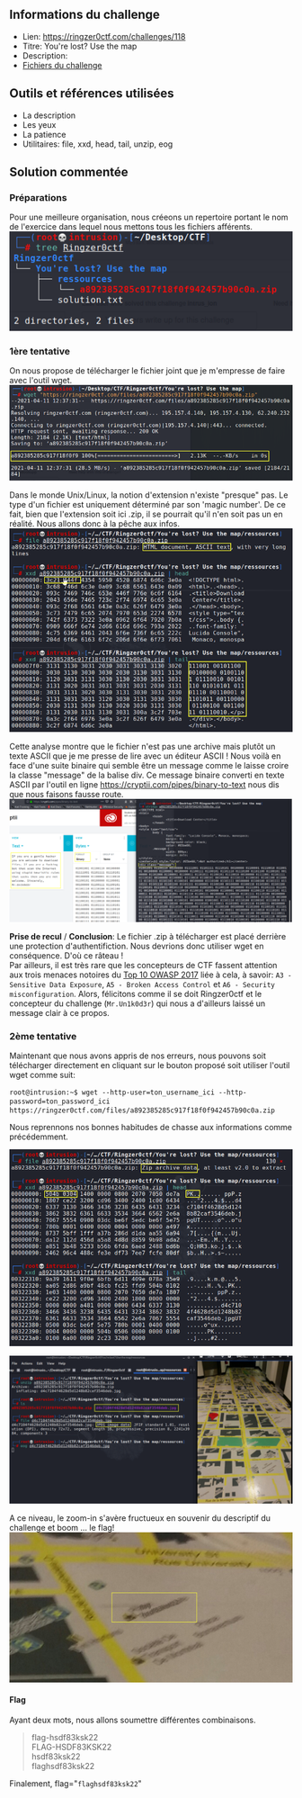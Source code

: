 ## Informations du challenge
- Lien: https://ringzer0ctf.com/challenges/118
- Titre: You're lost? Use the map
- Description:
- [Fichiers du challenge](https://github.com/nanamou224/Become-a-CTF-player/blob/main/Steganography%20%26%20Steganalysis/Steganalysis/Image%20Steganalysis/Ringzer0ctf/You're%20lost%3F%20Use%20the%20map/Ressources/a892385285c917f18f0f942457b90c0a.zip)


## Outils et références utilisées
- La description 
- Les yeux
- La patience
- Utilitaires: file, xxd, head, tail, unzip, eog


## Solution commentée
### Préparations 
Pour une meilleure organisation, nous créeons un repertoire portant le nom de l'exercice dans lequel nous mettons tous les fichiers afférents.
![tree](https://github.com/nanamou224/Become-a-CTF-player/blob/main/Steganography%20%26%20Steganalysis/Steganalysis/Image%20Steganalysis/Ringzer0ctf/You're%20lost%3F%20Use%20the%20map/Ressources/tree.png)

### __1ère tentative__
On nous propose de télécharger le fichier joint que je m'empresse de faire avec l'outil wget.
![wget](https://github.com/nanamou224/Become-a-CTF-player/blob/main/Steganography%20%26%20Steganalysis/Steganalysis/Image%20Steganalysis/Ringzer0ctf/You're%20lost%3F%20Use%20the%20map/Ressources/wget.png)


Dans le monde Unix/Linux, la notion d'extension n'existe "presque" pas. Le type d'un fichier est uniquement déterminé par son 'magic number'.
De ce fait, bien que l'extension soit ici .zip, il se pourrait qu'il n'en soit pas un en réalité. Nous allons donc à la pêche aux infos.
![file xxd head tail](https://github.com/nanamou224/Become-a-CTF-player/blob/main/Steganography%20%26%20Steganalysis/Steganalysis/Image%20Steganalysis/Ringzer0ctf/You're%20lost%3F%20Use%20the%20map/Ressources/file%20xxd%20head%20tail.png)

Cette analyse montre que le fichier n'est pas une archive mais plutôt un texte ASCII que je me presse de lire avec un éditeur ASCII !
Nous voilà en face d'une suite binaire qui semble être un message comme le laisse croire la classe "message" de la balise div. 
Ce message binaire converti en texte ASCII par l'outil en ligne https://cryptii.com/pipes/binary-to-text nous dis que nous faisons fausse route.  
![binary 2 ascii](https://github.com/nanamou224/Become-a-CTF-player/blob/main/Steganography%20%26%20Steganalysis/Steganalysis/Image%20Steganalysis/Ringzer0ctf/You're%20lost%3F%20Use%20the%20map/Ressources/binary%202%20ascii.png)



**Prise de recul** / **Conclusion**: 
Le fichier .zip à télécharger est placé derrière une protection d'authentifiction. Nous devrions donc utiliser wget en conséquence. D'où ce râteau !  
Par ailleurs, il est très rare que les concepteurs de CTF fassent attention aux trois menaces notoires du [Top 10 OWASP 2017](https://owasp.org/www-project-top-ten/) liée à cela, à savoir: `A3 - Sensitive Data Exposure`, `A5 - Broken Access Control` et `A6 - Security misconfiguration`. Alors, félicitons comme il se doit Ringzer0ctf et le concepteur du challenge (`Mr.Un1k0d3r`) qui nous a d'ailleurs laissé un message clair à ce propos.  


### __2ème tentative__
Maintenant que nous avons appris de nos erreurs, nous pouvons soit télécharger directement en cliquant sur le bouton proposé soit utiliser l'outil wget comme suit:
```console
root@intrusion:~$ wget --http-user=ton_username_ici --http-password=ton_password_ici https://ringzer0ctf.com/files/a892385285c917f18f0f942457b90c0a.zip
```

Nous reprennons nos bonnes habitudes de chasse aux informations comme précédemment.

![file xxd](https://github.com/nanamou224/Become-a-CTF-player/blob/main/Steganography%20%26%20Steganalysis/Steganalysis/Image%20Steganalysis/Ringzer0ctf/You're%20lost%3F%20Use%20the%20map/Ressources/file%20xxd.png)

![file xxd](https://github.com/nanamou224/Become-a-CTF-player/blob/main/Steganography%20%26%20Steganalysis/Steganalysis/Image%20Steganalysis/Ringzer0ctf/You're%20lost%3F%20Use%20the%20map/Ressources/unzip%20file%20eog.png)

A ce niveau, le zoom-in s'avère fructueux en souvenir du descriptif du challenge et boom ... le flag!
![flag](https://github.com/nanamou224/Become-a-CTF-player/blob/main/Steganography%20%26%20Steganalysis/Steganalysis/Image%20Steganalysis/Ringzer0ctf/You're%20lost%3F%20Use%20the%20map/Ressources/flag.png)

#### Flag  
Ayant deux mots, nous allons soumettre différentes combinaisons.   
>  flag-hsdf83ksk22  
>  FLAG-HSDF83KSK22  
>  hsdf83ksk22   
>  flaghsdf83ksk22 

Finalement, flag="`flaghsdf83ksk22`"
